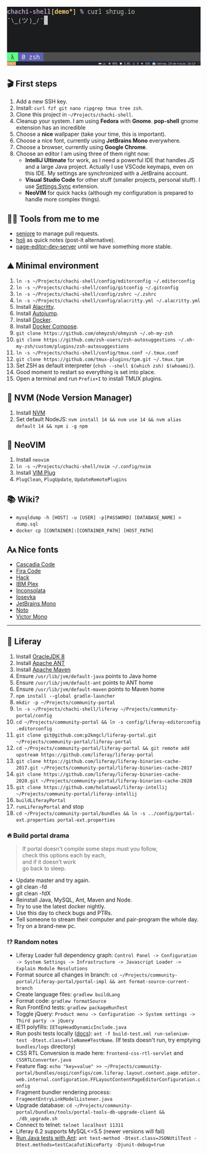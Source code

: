 ![Terminal screenshot](https://raw.githubusercontent.com/p2kmgcl/chachi-shell/master/preview.png)

## 🎬 First steps

1. Add a new SSH key.
1. Install: `curl fzf git nano ripgrep tmux tree zsh`.
1. Clone this project in `~/Projects/chachi-shell`.
1. Cleanup your system. I am using **Fedora** with **Gnome**. **pop-shell** gnome extension has an incredible
1. Choose a **nice** wallpaper (take your time, this is important).
1. Choose a nice font, currently using **JetBrains Mono** everywhere.
1. Choose a browser, currently using **Google Chrome**.
1. Choose an editor I am using three of them right now:
   - **IntelliJ Ultimate** for work, as I need a powerful IDE that handles JS and a large Java project.
     Actually I use VSCode keymaps, even on this IDE. My settings are synchronized with a JetBrains account.
   - **Visual Studio Code** for other stuff (smaller projects, personal stuff).
     I use [Settings Sync](https://marketplace.visualstudio.com/items?itemName=Shan.code-settings-sync) extension.
   - **NeoVIM** for quick hacks (although my configuration is prepared to handle more complex things).

## 🧑‍💻 Tools from me to me

- [seniore](https://github.com/p2kmgcl/seniore) to manage pull requests.
- [holi](https://github.com/p2kmgcl/holi) as quick notes (post-it alternative).
- [page-editor-dev-server](https://github.com/p2kmgcl/page-editor-dev-server) until we have something more stable.

## ⛰️ Minimal environment

1. `ln -s ~/Projects/chachi-shell/config/editorconfig ~/.editorconfig`
1. `ln -s ~/Projects/chachi-shell/config/gitconfig ~/.gitconfig`
1. `ln -s ~/Projects/chachi-shell/config/zshrc ~/.zshrc`
1. `ln -s ~/Projects/chachi-shell/config/alacritty.yml ~/.alacritty.yml`
1. Install [Alacritty](https://github.com/alacritty/alacritty#alacritty).
1. Install [Autojump](https://github.com/wting/autojump#name).
1. Install [Docker](https://docs.docker.com/engine/install/).
1. Install [Docker Compose](https://docs.docker.com/compose/install/).
1. `git clone https://github.com/ohmyzsh/ohmyzsh ~/.oh-my-zsh`
1. `git clone https://github.com/zsh-users/zsh-autosuggestions ~/.oh-my-zsh/custom/plugins/zsh-autosuggestions`
1. `ln -s ~/Projects/chachi-shell/config/tmux.conf ~/.tmux.conf`
1. `git clone https://github.com/tmux-plugins/tpm.git ~/.tmux.tpm`
1. Set ZSH as default interpreter (`chsh --shell $(which zsh) $(whoami)`).
1. Good moment to restart so everything is set into place.
1. Open a terminal and run `Prefix+I` to install TMUX plugins.

## 🧻 NVM (Node Version Manager)

1. Install [NVM](https://github.com/nvm-sh/nvm#installing-and-updating)
1. Set default NodeJS: `nvm install 14 && nvm use 14 && nvm alias default 14 && npm i -g npm`

## 🥸 NeoVIM

1. Install `neovim`
1. `ln -s ~/Projects/chachi-shell/nvim ~/.config/nvim`
1. Install [VIM Plug](https://github.com/junegunn/vim-plug)
1. `PlugClean`, `PlugUpdate`, `UpdateRemotePlugins`

## 📚 Wiki?

- `mysqldump -h [HOST] -u [USER] -p[PASSWORD] [DATABASE_NAME] > dump.sql`
- `docker cp [CONTAINER]:[CONTAINER_PATH] [HOST_PATH]`

## 🗛 Nice fonts

- [Cascadia Code](https://github.com/microsoft/cascadia-code)
- [Fira Code](https://github.com/tonsky/FiraCode)
- [Hack](https://sourcefoundry.org/hack/)
- [IBM Plex](https://www.ibm.com/plex/)
- [Inconsolata](https://github.com/googlefonts/Inconsolata)
- [Iosevka](https://typeof.net/Iosevka/)
- [JetBrains Mono](https://www.jetbrains.com/lp/mono/)
- [Noto](https://www.google.com/get/noto/)
- [Victor Mono](https://rubjo.github.io/victor-mono/)

---

## 💙 Liferay

1. Install [OracleJDK 8](https://www.oracle.com/java/technologies/javase/javase-jdk8-downloads.html)
1. Install [Apache ANT](https://downloads.apache.org/ant/binaries/)
1. Install [Apache Maven](https://downloads.apache.org/maven/binaries/)
1. Ensure `/usr/lib/jvm/default-java` points to Java home
1. Ensure `/usr/lib/jvm/default-ant` points to ANT home
1. Ensure `/usr/lib/jvm/default-maven` points to Maven home
1. `npm install --global gradle-launcher`
1. `mkdir -p ~/Projects/community-portal`
1. `ln -s ~/Projects/chachi-shell/liferay ~/Projects/community-portal/config`
1. `cd ~/Projects/community-portal && ln -s config/liferay-editorconfig .editorconfig`
1. `git clone git@github.com:p2kmgcl/liferay-portal.git ~/Projects/community-portal/liferay-portal`
1. `cd ~/Projects/community-portal/liferay-portal && git remote add upstream https://github.com/liferay/liferay-portal`
1. `git clone https://github.com/liferay/liferay-binaries-cache-2017.git ~/Projects/community-portal/liferay-binaries-cache-2017`
1. `git clone https://github.com/liferay/liferay-binaries-cache-2020.git ~/Projects/community-portal/liferay-binaries-cache-2020`
1. `git clone https://github.com/holatuwol/liferay-intellij ~/Projects/community-portal/liferay-intellij`
1. `buildLiferayPortal`
1. `runLiferayPortal` and stop
1. `cd ~/Projects/community-portal/bundles && ln -s ../config/portal-ext.properties portal-ext.properties`

### 🔥 **Build portal drama**

> If portal doesn't compile some steps must you follow,<br />
> check this options each by each,<br />
> and if it doesn't work<br />
> go back to sleep.

- Update master and try again.
- git clean -fd
- git clean -fdX
- Reinstall Java, MySQL, Ant, Maven and Node.
- Try to use the latest docker nightly.
- Use this day to check bugs and PTRs.
- Tell someone to stream their computer and pair-program the whole day.
- Try on a brand-new pc.

### ⁉️ Random notes

- Liferay Loader full dependency graph: `Control Panel -> Configuration -> System Settings -> Infrastructure -> Javascript Loader -> Explain Module Resolutions`
- Format source all changes in branch: `cd ~/Projects/community-portal/liferay-portal/portal-impl && ant format-source-current-branch`
- Create language files: `gradlew buildLang`
- Format code: `gradlew formatSource`
- Run FrontEnd tests: `gradlew packageRunTest`
- Toggle jQuery: `Product menu -> Configuration -> System settings -> Third party -> jQuery`
- IE11 polyfills: `IETopHeadDynamicInclude.java`
- Run poshi tests locally ([docs](https://liferay-learn-poshi.readthedocs.io/en/latest/intro/liferay-functional-testing.html)):
  `ant -f build-test.xml run-selenium-test -Dtest.class=FileName#TestName`.
  (If tests doesn't run, try emptying `bundles/logs` directory)
- CSS RTL Conversion is made here: `frontend-css-rtl-servlet` and `CSSRTLConverter.java`
- Feature flag: `echo "key=value" >> ~/Projects/community-portal/bundles/osgi/configs/com.liferay.layout.content.page.editor.web.internal.configuration.FFLayoutContentPageEditorConfiguration.config`
- Fragment bundler rendering process: `FragmentEntryLinkModelListener.java`
- Upgrade database: `cd ~/Projects/community-portal/bundles/tools/portal-tools-db-upgrade-client && ./db_upgrade.sh`
- Connect to telnet: `telnet localhost 11311`
- Liferay 6.2 supports MySQL<=5.5 (newer versions will fail)
- [Run Java tests with Ant](https://grow.liferay.com/people?p_p_id=com_liferay_wiki_web_portlet_WikiPortlet&p_p_lifecycle=0&p_p_state=normal&p_p_mode=view&_com_liferay_wiki_web_portlet_WikiPortlet_struts_action=%2Fwiki%2Fview&_com_liferay_wiki_web_portlet_WikiPortlet_redirect=%2Fpeople%3Fp_p_id%3Dmorelikethisportlet_INSTANCE_XyekCsVnINzd%26p_p_lifecycle%3D2%26p_p_state%3Dnormal%26p_p_mode%3Dview%26p_p_resource_id%3Dget_search_results%26p_p_cacheability%3DcacheLevelPage%26_morelikethisportlet_INSTANCE_XyekCsVnINzd_currentURL%3D%252Fpeople%253Fp_p_id%253Dcom_liferay_wiki_web_portlet_WikiPortlet%2526p_p_lifecycle%253D0%2526p_p_state%253Dnormal%2526p_p_mode%253Dview%2526_com_liferay_wiki_web_portlet_WikiPortlet_struts_action%253D%25252Fwiki%25252Fview%2526_com_liferay_wiki_web_portlet_WikiPortlet_pageResourcePrimKey%253D330720%2526p_r_p_http%25253A%25252F%25252Fwww.liferay.com%25252Fpublic-render-parameters%25252Fwiki_nodeName%253DGrow%2526p_r_p_http%25253A%25252F%25252Fwww.liferay.com%25252Fpublic-render-parameters%25252Fwiki_title%253DLiferay%252BPortal%252BUnit%252BAnd%252BIntegration%252BTests&_com_liferay_wiki_web_portlet_WikiPortlet_pageResourcePrimKey=211858&p_r_p_http%3A%2F%2Fwww.liferay.com%2Fpublic-render-parameters%2Fwiki_nodeName=Grow&p_r_p_http%3A%2F%2Fwww.liferay.com%2Fpublic-render-parameters%2Fwiki_title=How+to+Debug+Unit+or+Integration+Test+Running+with+Ant): `ant test-method -Dtest.class=JSONUtilTest -Dtest.methods=testCacafutiNiceParty -Djunit-debug=true`
